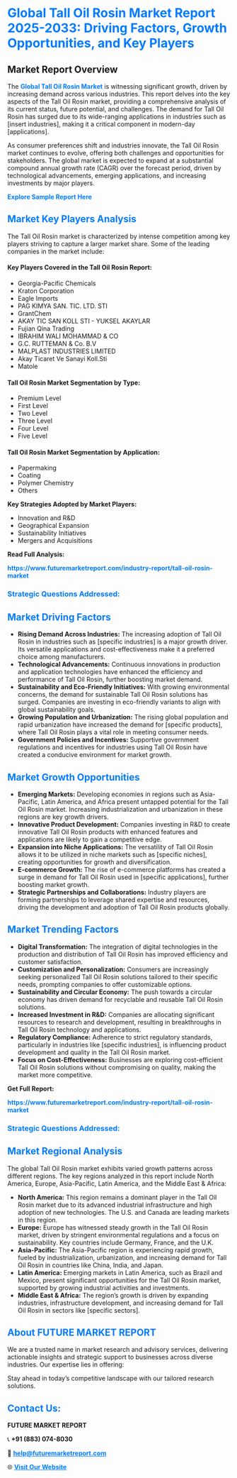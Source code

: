 <h1 style="color: #007BFF;">Global Tall Oil Rosin Market Report 2025-2033: Driving Factors, Growth Opportunities, and Key Players</h1>

<section id="overview">
<h2>Market Report Overview</h2>
<p>The <a href="https://www.futuremarketreport.com/industry-report/tall-oil-rosin-market" style="color: #007BFF; text-decoration: none;"><strong>Global Tall Oil Rosin Market</strong></a> is witnessing significant growth, driven by increasing demand across various industries. This report delves into the key aspects of the Tall Oil Rosin market, providing a comprehensive analysis of its current status, future potential, and challenges. The demand for Tall Oil Rosin has surged due to its wide-ranging applications in industries such as [insert industries], making it a critical component in modern-day [applications].</p>
<p>As consumer preferences shift and industries innovate, the Tall Oil Rosin market continues to evolve, offering both challenges and opportunities for stakeholders. The global market is expected to expand at a substantial compound annual growth rate (CAGR) over the forecast period, driven by technological advancements, emerging applications, and increasing investments by major players.</p>
</section>

<section id="overview">
<p><a href="https://www.futuremarketreport.com/request-sample/reportId=109627" style="color: #007BFF; text-decoration: none;"><strong>Explore Sample Report Here</strong></a></p>
</section>

<section id="key-players">
<h2 style="color: #007BFF;">Market Key Players Analysis</h2>
<p>The Tall Oil Rosin market is characterized by intense competition among key players striving to capture a larger market share. Some of the leading companies in the market include:</p>
<h4>Key Players Covered in the Tall Oil Rosin Report:</h4>
<ul><li>Georgia-Pacific Chemicals</li><li>Kraton Corporation</li><li>Eagle Imports</li><li>PAG KIMYA SAN. TIC. LTD. STI</li><li>GrantChem</li><li>AKAY TIC SAN KOLL STI - YUKSEL AKAYLAR</li><li>Fujian Qina Trading</li><li>IBRAHIM WALI MOHAMMAD &amp; CO</li><li>G.C. RUTTEMAN &amp; Co. B.V</li><li>MALPLAST INDUSTRIES LIMITED</li><li>Akay Ticaret Ve Sanayi Koll.Sti</li><li>Matole</li></ul>
<h4>Tall Oil Rosin Market Segmentation by Type:</h4>
<ul><li>Premium Level</li><li>First Level</li><li>Two Level</li><li>Three Level</li><li>Four Level</li><li>Five Level</li></ul>

<h4>Tall Oil Rosin Market Segmentation by Application:</h4>
<ul><li>Papermaking</li><li>Coating</li><li>Polymer Chemistry</li><li>Others</li></ul>
<p><strong>Key Strategies Adopted by Market Players:</strong></p>
<ul>
<li>Innovation and R&D</li>
<li>Geographical Expansion</li>
<li>Sustainability Initiatives</li>
<li>Mergers and Acquisitions</li>
</ul>
</section>

<section>
<p><strong>Read Full Analysis: </strong></p><a href="https://www.futuremarketreport.com/industry-report/tall-oil-rosin-market" style="color: #007BFF; text-decoration: none;"><strong>https://www.futuremarketreport.com/industry-report/tall-oil-rosin-market</strong></a>
<h3 style="color: #007BFF;">Strategic Questions Addressed:</h3>
</section>

<section id="driving-factors">
<h2 style="color: #007BFF;">Market Driving Factors</h2>
<ul>
<li><strong>Rising Demand Across Industries:</strong> The increasing adoption of Tall Oil Rosin in industries such as [specific industries] is a major growth driver. Its versatile applications and cost-effectiveness make it a preferred choice among manufacturers.</li>
<li><strong>Technological Advancements:</strong> Continuous innovations in production and application technologies have enhanced the efficiency and performance of Tall Oil Rosin, further boosting market demand.</li>
<li><strong>Sustainability and Eco-Friendly Initiatives:</strong> With growing environmental concerns, the demand for sustainable Tall Oil Rosin solutions has surged. Companies are investing in eco-friendly variants to align with global sustainability goals.</li>
<li><strong>Growing Population and Urbanization:</strong> The rising global population and rapid urbanization have increased the demand for [specific products], where Tall Oil Rosin plays a vital role in meeting consumer needs.</li>
<li><strong>Government Policies and Incentives:</strong> Supportive government regulations and incentives for industries using Tall Oil Rosin have created a conducive environment for market growth.</li>
</ul>
</section>

<section id="growth-opportunities">
<h2 style="color: #007BFF;">Market Growth Opportunities</h2>
<ul>
<li><strong>Emerging Markets:</strong> Developing economies in regions such as Asia-Pacific, Latin America, and Africa present untapped potential for the Tall Oil Rosin market. Increasing industrialization and urbanization in these regions are key growth drivers.</li>
<li><strong>Innovative Product Development:</strong> Companies investing in R&D to create innovative Tall Oil Rosin products with enhanced features and applications are likely to gain a competitive edge.</li>
<li><strong>Expansion into Niche Applications:</strong> The versatility of Tall Oil Rosin allows it to be utilized in niche markets such as [specific niches], creating opportunities for growth and diversification.</li>
<li><strong>E-commerce Growth:</strong> The rise of e-commerce platforms has created a surge in demand for Tall Oil Rosin used in [specific applications], further boosting market growth.</li>
<li><strong>Strategic Partnerships and Collaborations:</strong> Industry players are forming partnerships to leverage shared expertise and resources, driving the development and adoption of Tall Oil Rosin products globally.</li>
</ul>
</section>

<section id="trending-factors">
<h2 style="color: #007BFF;">Market Trending Factors</h2>
<ul>
<li><strong>Digital Transformation:</strong> The integration of digital technologies in the production and distribution of Tall Oil Rosin has improved efficiency and customer satisfaction.</li>
<li><strong>Customization and Personalization:</strong> Consumers are increasingly seeking personalized Tall Oil Rosin solutions tailored to their specific needs, prompting companies to offer customizable options.</li>
<li><strong>Sustainability and Circular Economy:</strong> The push towards a circular economy has driven demand for recyclable and reusable Tall Oil Rosin solutions.</li>
<li><strong>Increased Investment in R&D:</strong> Companies are allocating significant resources to research and development, resulting in breakthroughs in Tall Oil Rosin technology and applications.</li>
<li><strong>Regulatory Compliance:</strong> Adherence to strict regulatory standards, particularly in industries like [specific industries], is influencing product development and quality in the Tall Oil Rosin market.</li>
<li><strong>Focus on Cost-Effectiveness:</strong> Businesses are exploring cost-efficient Tall Oil Rosin solutions without compromising on quality, making the market more competitive.</li>
</ul>
</section>

<section>
<p><strong>Get Full Report: </strong></p><a href="https://www.futuremarketreport.com/industry-report/tall-oil-rosin-market" style="color: #007BFF; text-decoration: none;"><strong>https://www.futuremarketreport.com/industry-report/tall-oil-rosin-market</strong></a>
<h3 style="color: #007BFF;">Strategic Questions Addressed:</h3>
</section>


<section id="regional-analysis">
<h2 style="color: #007BFF;">Market Regional Analysis</h2>
<p>The global Tall Oil Rosin market exhibits varied growth patterns across different regions. The key regions analyzed in this report include North America, Europe, Asia-Pacific, Latin America, and the Middle East & Africa:</p>
<ul>
<li><strong>North America:</strong> This region remains a dominant player in the Tall Oil Rosin market due to its advanced industrial infrastructure and high adoption of new technologies. The U.S. and Canada are leading markets in this region.</li>
<li><strong>Europe:</strong> Europe has witnessed steady growth in the Tall Oil Rosin market, driven by stringent environmental regulations and a focus on sustainability. Key countries include Germany, France, and the U.K.</li>
<li><strong>Asia-Pacific:</strong> The Asia-Pacific region is experiencing rapid growth, fueled by industrialization, urbanization, and increasing demand for Tall Oil Rosin in countries like China, India, and Japan.</li>
<li><strong>Latin America:</strong> Emerging markets in Latin America, such as Brazil and Mexico, present significant opportunities for the Tall Oil Rosin market, supported by growing industrial activities and investments.</li>
<li><strong>Middle East & Africa:</strong> The region’s growth is driven by expanding industries, infrastructure development, and increasing demand for Tall Oil Rosin in sectors like [specific sectors].</li>
</ul>
</section>

<footer>
<h2 style="color: #007BFF;">About FUTURE MARKET REPORT</h2>
<p>We are a trusted name in market research and advisory services, delivering actionable insights and strategic support to businesses across diverse industries. Our expertise lies in offering:</p>

<p>Stay ahead in today’s competitive landscape with our tailored research solutions.</p>

<h2 style="color: #007BFF;">Contact Us:</h2>
<p><strong>FUTURE MARKET REPORT</strong></p>
<p>📞 <strong>+91 (883) 074-8030</strong></p>
<p>📧 <strong><a href="mailto:help@futuremarketreport.com" style="color: #007BFF;">help@futuremarketreport.com</a></strong></p>
<p>🌐 <strong><a href="https://www.futuremarketreport.com/" style="color: #007BFF;">Visit Our Website</a></strong></p>
</footer>